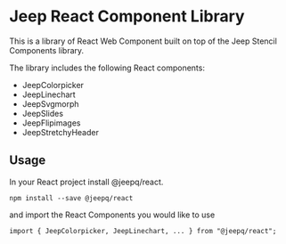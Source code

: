 # Jeep React Component Library

This is a library of React Web Component built on top of the Jeep Stencil Components library.

The library includes the following React components:

 - JeepColorpicker
 - JeepLinechart
 - JeepSvgmorph
 - JeepSlides
 - JeepFlipimages
 - JeepStretchyHeader


## Usage
In your React project install @jeepq/react.

```
npm install --save @jeepq/react
``` 

and import the React Components you would like to use

```
import { JeepColorpicker, JeepLinechart, ... } from "@jeepq/react";
```
